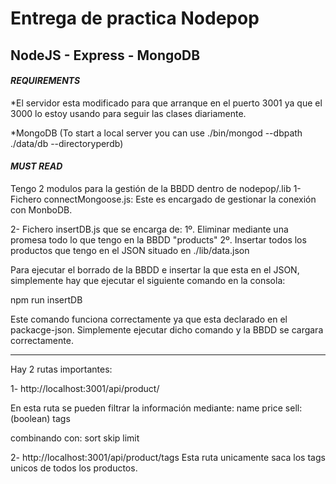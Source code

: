 # Entrega de practica Nodepop

## NodeJS - Express - MongoDB

#### *REQUIREMENTS*

*El servidor esta modificado para que arranque en el puerto 3001 ya que el 3000 lo estoy usando para seguir las clases diariamente.

*MongoDB (To start a local server you can use ./bin/mongod --dbpath ./data/db --directoryperdb)


#### *MUST READ*

Tengo 2 modulos para la gestión de la BBDD dentro de nodepop/.lib
1- Fichero connectMongoose.js: Este es encargado de gestionar la conexión con MonboDB.

2- Fichero insertDB.js que se encarga de: 
    1º. Eliminar mediante una promesa todo lo que tengo en la BBDD "products"
    2º. Insertar todos los productos que tengo en el JSON situado en ./lib/data.json


Para ejecutar el borrado de la BBDD e insertar la que esta en el JSON, simplemente hay que ejecutar el siguiente comando en la consola:

npm run insertDB

Este comando funciona correctamente ya que esta declarado en el packacge-json. Simplemente ejecutar dicho comando y la BBDD se cargara correctamente.

---

Hay 2 rutas importantes:

1- http://localhost:3001/api/product/

En esta ruta se pueden filtrar la información mediante:
name
price
sell: (boolean)
tags

combinando con:
sort
skip
limit


2- http://localhost:3001/api/product/tags
Esta ruta unicamente saca los tags unicos de todos los productos.



